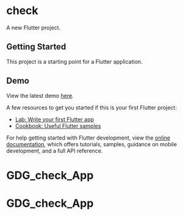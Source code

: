 # check

A new Flutter project.

## Getting Started

This project is a starting point for a Flutter application.
## Demo

View the latest demo [here](https://x.com/mckaywrigley/status/1738273242283151777?s=20).

A few resources to get you started if this is your first Flutter project:

- [Lab: Write your first Flutter app](https://docs.flutter.dev/get-started/codelab)
- [Cookbook: Useful Flutter samples](https://docs.flutter.dev/cookbook)

For help getting started with Flutter development, view the
[online documentation](https://docs.flutter.dev/), which offers tutorials,
samples, guidance on mobile development, and a full API reference.
# GDG_check_App
# GDG_check_App
